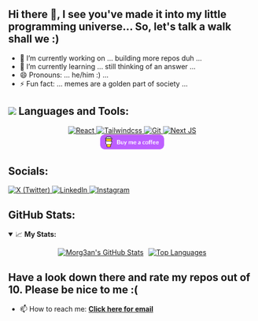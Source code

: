 ## Hi there 👋, I see you've made it into my little programming universe... So, let's talk a walk shall we :)

- 🔭 I’m currently working on ... building more repos duh ...
- 🌱 I’m currently learning ... still thinking of an answer ...
- 😄 Pronouns: ... he/him :) ...
- ⚡ Fun fact: ... memes are a golden part of society ...
  
<!-- <p align="center"><img src="https://capsule-render.vercel.app/api?text=Hey Everyone!🕹️&animation=fadeIn&type=waving&color=gradient&height=100"/></p> -->
<!-- type=wave&color=auto&height=300&section=header&text=capsule%20render&fontSize=90 -->
<!-- <img src="https://giphy.com/gifs/vzO0Vc8b2VBLi" alt="doggy programmer"> -->
## <img src="https://media.giphy.com/media/1ynCEtlgMPAeNAqdnu/giphy.gif" width="25"> Languages and Tools:
<div align="center">
  <a href="#">
    <img alt="React" src="https://img.shields.io/badge/-React-000000?style=for-the-badge&logo=react&logoColor=white" />
    <img alt="Tailwindcss" src="https://img.shields.io/badge/-Tailwindcss-00E719?style=for-the-badge&logo=tailwindcss&logoColor=blue" /> 
    <img alt="Git" src="https://img.shields.io/badge/-Git-00E719?style=for-the-badge&logo=git&logoColor=white" />
    <!-- <img alt="Express JS" src="https://img.shields.io/badge/-Express_JS-00E719?style=for-the-badge&logo=expressjs&logoColor=white" /> -->
    <img alt="Next JS" src="https://img.shields.io/badge/-Next_JS-000000?style=for-the-badge&logo=nextjs&logoColor=white" />
  </a>
</div>
<div align="center">
  <a href="https://www.buymeacoffee.com/Morg3an">
    <img height="30" src="https://github.com/levos-snr/levos-snr/blob/master/icon/buy-me-a-coffee.png?raw=true">
  </a>
</div>

## Socials:
<a href="https://x.com/morg3an?t=p1XO1bqB-dFLNJC0ezVfNg&s=09">
    <img src="https://cdn.jsdelivr.net/npm/simple-icons@v9/icons/x.svg" alt="X (Twitter)" width="30" height="30">
</a>
<a href="https://www.linkedin.com/in/keath-morgan-7456a9239?utm_source=share&utm_campaign=share_via&utm_content=profile&utm_medium=android_app">
    <img src="https://cdn.jsdelivr.net/npm/simple-icons@v9/icons/linkedin.svg" alt="LinkedIn" width="30" height="30">
</a>
<a href="https://www.instagram.com/_mor.gqn_?igsh=dG9xNW1scjF2bjZq">
    <img src="https://cdn.jsdelivr.net/npm/simple-icons@v9/icons/instagram.svg" alt="Instagram" width="30" height="30">
</a>

<!-- ![image](https://github.com/Morg3an/Morg3an/assets/120377070/c23c7103-a5db-4dfe-952e-afe60d423fe9) -->


## GitHub Stats:
<details open="">
<summary>
  <g-emoji class="g-emoji" alias="chart_with_upwards_trend" fallback-src="https://github.githubassets.com/images/icons/emoji/unicode/1f4c8.png">📈</g-emoji> 
  <strong>My Stats:</strong>
</summary>

<p align="center">
  <div style="display: flex; justify-content: center; flex-wrap: wrap; gap: 10px; max-width: 800px; margin: auto;">
    <a href="https://github.com/Morg3an">
      <img src="https://github-readme-stats.vercel.app/api?username=Morg3an&show_icons=true&hide_border=true&theme=chartreuse-dark&count_private=true&include_all_commits=true" alt="Morg3an's GitHub Stats" style="width: 48%; max-width: 400px;" />
    </a>
    <a href="https://github.com/Morg3an">
      <img src="https://github-readme-stats.vercel.app/api/top-langs/?username=Morg3an&theme=chartreuse-dark&hide_border=true&include_all_commits=true&count_private=true&layout=compact" alt="Top Languages" style="width: 48%; max-width: 400px;" />
    </a>
  </div>
</p>



## Have a look down there and rate my repos out of 10. Please be nice to me :( 
- 📫 How to reach me: <a href="mulweyemorgan12@gmail.com"><strong> Click here for email </strong></a>

